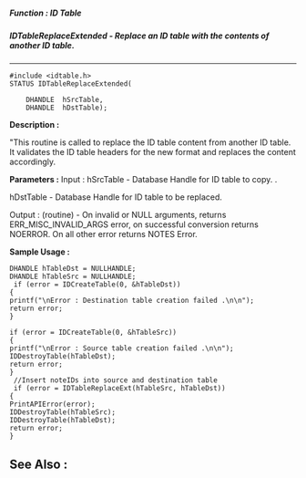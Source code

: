 ##### Function : ID Table
##### IDTableReplaceExtended - Replace an ID table with the contents of another ID table.
---
```
#include <idtable.h>
STATUS IDTableReplaceExtended(

	DHANDLE  hSrcTable,
	DHANDLE  hDstTable);
```
**Description :**

"This routine is called to replace the ID table content from another ID table. 
It validates the ID table headers for the new format and replaces the content 
accordingly.

**Parameters :**
Input :
hSrcTable  -  Database Handle for ID table to copy. .

hDstTable  -  Database Handle for ID table to be replaced. 

Output :
(routine)  -  On invalid or NULL arguments, returns ERR_MISC_INVALID_ARGS error, on successful conversion returns NOERROR. On all other error returns NOTES Error.  



**Sample Usage :**
```
DHANDLE hTableDst = NULLHANDLE;
DHANDLE hTableSrc = NULLHANDLE;
 if (error = IDCreateTable(0, &hTableDst))
{
printf("\nError : Destination table creation failed .\n\n");
return error;
}

if (error = IDCreateTable(0, &hTableSrc))
{
printf("\nError : Source table creation failed .\n\n");
IDDestroyTable(hTableDst);
return error;
} 
 //Insert noteIDs into source and destination table
 if (error = IDTableReplaceExt(hTableSrc, hTableDst))
{
PrintAPIError(error);
IDDestroyTable(hTableSrc);
IDDestroyTable(hTableDst);
return error;
}

```
**See Also :**
---
